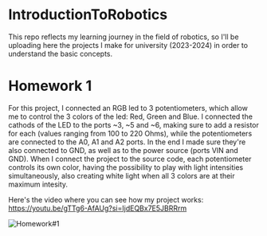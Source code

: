 # IntroductionToRobotics
This repo reflects my learning journey in the field of robotics, so I'll be uploading here the projects I make for university (2023-2024) in order to understand the basic concepts.

# Homework 1
For this project, I connected an RGB led to 3 potentiometers, which allow me to control the 3 colors of the led: Red, Green and Blue. 
I connected the cathods of the LED to the ports ~3, ~5 and ~6, making sure to add a resistor for each (values ranging from 100 to 220 Ohms), while the potentiometers are connected to the A0, A1 and A2 ports. In the end I made sure they're also connected to GND, as well as to the power source (ports VIN and GND).
When I connect the project to the source code, each potentiometer controls its own color, having the possibility to play with light intensities simultaneously, also creating white light when all 3 colors are at their maximum intesity.

Here's the video where you can see how my project works: https://youtu.be/gTTg6-AfAUg?si=IjdEQBx7E5JBRRrm


![Homework#1](https://github.com/emadrg/IntroductionToRobotics/assets/115634320/e217a64b-4cf8-46f6-9c12-9bf43fc8d5cd)
